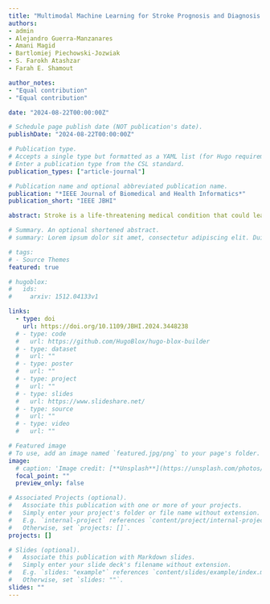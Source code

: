 ```yaml
---
title: "Multimodal Machine Learning for Stroke Prognosis and Diagnosis: A Systematic Review"
authors:
- admin
- Alejandro Guerra-Manzanares
- Amani Magid
- Bartlomiej Piechowski-Jozwiak
- S. Farokh Atashzar
- Farah E. Shamout

author_notes:
- "Equal contribution"
- "Equal contribution"

date: "2024-08-22T00:00:00Z"

# Schedule page publish date (NOT publication's date).
publishDate: "2024-08-22T00:00:00Z"

# Publication type.
# Accepts a single type but formatted as a YAML list (for Hugo requirements).
# Enter a publication type from the CSL standard.
publication_types: ["article-journal"]

# Publication name and optional abbreviated publication name.
publication: "*IEEE Journal of Biomedical and Health Informatics*"
publication_short: "IEEE JBHI"

abstract: Stroke is a life-threatening medical condition that could lead to mortality or significant sensorimotor deficits. Various machine learning techniques have been successfully used to detect and predict stroke-related outcomes. Considering the diversity in the type of clinical modalities involved during management of patients with stroke, such as medical images, bio-signals, and clinical data, multimodal machine learning has become increasingly popular. Thus, we conducted a systematic literature review to understand the current status of state-of-the-art multimodal machine learning methods for stroke prognosis and diagnosis. Following the Preferred Reporting Items for Systematic Reviews and Meta-Analyses (PRISMA) guidelines during literature search and selection, our results show that the most dominant techniques are related to the fusion paradigm, specifically early, joint and late fusion. We discuss opportunities to leverage other multimodal learning paradigms, such as multimodal translation and alignment, which are generally less explored. We also discuss the scale of datasets and types of modalities used to develop existing models, highlighting opportunities for the creation of more diverse multimodal datasets. Finally, we present ongoing challenges and provide a set of recommendations to drive the next generation of multimodal learning methods for improved prognosis and diagnosis of patients with stroke.

# Summary. An optional shortened abstract.
# summary: Lorem ipsum dolor sit amet, consectetur adipiscing elit. Duis posuere tellus ac convallis placerat. Proin tincidunt magna sed ex sollicitudin condimentum.

# tags:
# - Source Themes
featured: true

# hugoblox:
#   ids:
#     arxiv: 1512.04133v1

links:
  - type: doi
    url: https://doi.org/10.1109/JBHI.2024.3448238
  # - type: code
  #   url: https://github.com/HugoBlox/hugo-blox-builder
  # - type: dataset
  #   url: ""
  # - type: poster
  #   url: ""
  # - type: project
  #   url: ""
  # - type: slides
  #   url: https://www.slideshare.net/
  # - type: source
  #   url: ""
  # - type: video
  #   url: ""

# Featured image
# To use, add an image named `featured.jpg/png` to your page's folder. 
image:
  # caption: 'Image credit: [**Unsplash**](https://unsplash.com/photos/jdD8gXaTZsc)'
  focal_point: ""
  preview_only: false

# Associated Projects (optional).
#   Associate this publication with one or more of your projects.
#   Simply enter your project's folder or file name without extension.
#   E.g. `internal-project` references `content/project/internal-project/index.md`.
#   Otherwise, set `projects: []`.
projects: []

# Slides (optional).
#   Associate this publication with Markdown slides.
#   Simply enter your slide deck's filename without extension.
#   E.g. `slides: "example"` references `content/slides/example/index.md`.
#   Otherwise, set `slides: ""`.
slides: ""
---
```


<!-- {{% callout note %}}
Click the *Cite* button above to demo the feature to enable visitors to import publication metadata into their reference management software.
{{% /callout %}}

{{% callout note %}}
Create your slides in Markdown - click the *Slides* button to check out the example.
{{% /callout %}}

Add the publication's **full text** or **supplementary notes** here. You can use rich formatting such as including [code, math, and images](https://docs.hugoblox.com/content/writing-markdown-latex/). -->
